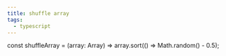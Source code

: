 ```yaml
---
title: shuffle array
tags:
  - typescript
---
```

const shuffleArray = (array: Array<unknown>) => array.sort(() => Math.random() - 0.5);
